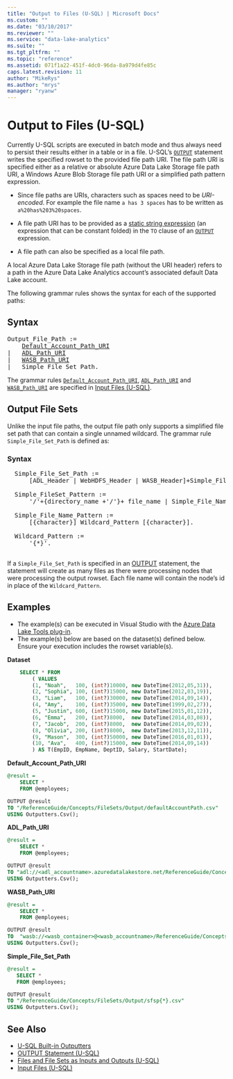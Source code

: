 ```yaml
---
title: "Output to Files (U-SQL) | Microsoft Docs"
ms.custom: ""
ms.date: "03/10/2017"
ms.reviewer: ""
ms.service: "data-lake-analytics"
ms.suite: ""
ms.tgt_pltfrm: ""
ms.topic: "reference"
ms.assetid: 071f1a22-451f-4dc0-96da-8a979d4fe85c
caps.latest.revision: 11
author: "MikeRys"
ms.author: "mrys"
manager: "ryanw"
---
```


# Output to Files (U-SQL)
Currently U-SQL scripts are executed in batch mode and thus always need to persist their results either in a table or in a file. U-SQL’s [`OUTPUT`](output-statement-u-sql.md) statement writes the specified rowset to the provided file path URI. The file path URI is specified either as a relative or absolute Azure Data Lake Storage file path URI, a Windows Azure Blob Storage file path URI or a simplified path pattern expression.   
  
* Since file paths are URIs, characters such as spaces need to be _URI-encoded_. For example the file name `a has 3 spaces` has to be written as `a%20has%203%20spaces`.  
  
* A file path URI has to be provided as a [static string expression](expressions-u-sql.md) (an expression that can be constant folded) in the `TO` clause of an [`OUTPUT`](output-statement-u-sql.md) expression.  
  
* A file path can also be specified as a local file path.  
  
A local Azure Data Lake Storage file path (without the URI header) refers to a path in the Azure Data Lake Analytics account’s associated default Data Lake account.  
  
The following grammar rules shows the syntax for each of the supported paths:  
## Syntax  
<pre>
Output_File_Path := 
    <a href="input-files-u-sql.md#defaultaccountpath">Default_Account_Path_URI</a> 
|   <a href="input-files-u-sql.md#adlpath">ADL_Path_URI</a> 
|   <a href="input-files-u-sql.md#wasbpath">WASB_Path_URI</a> 
|   Simple_File_Set_Path.
</pre>
  
The grammar rules [`Default_Account_Path_URI`](input-files-u-sql.md#defaultaccountpath), [`ADL_Path_URI`](input-files-u-sql.md#adlpath) and [`WASB_Path_URI`](input-files-u-sql.md#wasbpath) are specified in [Input Files (U-SQL)](input-files-u-sql.md).   
  
## Output File Sets  
Unlike the input file paths, the output file path only supports a simplified file set path that can contain a single unnamed wildcard. The grammar rule `Simple_File_Set_Path` is defined as:

  ### Syntax   
  <pre>
  Simple_File_Set_Path :=
      [ADL_Header | WebHDFS_Header | WASB_Header]+Simple_FileSet_Pattern.<br />
  Simple_FileSet_Pattern := 
      '/'+{directory_name +'/'}+ file_name | Simple_File_Name_Pattern.<br />
  Simple_File_Name_Pattern := 
      [{character}] Wildcard_Pattern [{character}].<br />
  Wildcard_Pattern := 
      '{*}'.
  </pre>

  If a `Simple_File_Set_Path` is specified in an [OUTPUT](output-statement-u-sql.md)    statement, the statement will create as many files as there were processing nodes that were processing the output rowset. Each file name will contain the node’s id in place of the `Wildcard_Pattern`.  
 
## Examples    
- The example(s) can be executed in Visual Studio with the [Azure Data Lake Tools plug-in](https://www.microsoft.com/download/details.aspx?id=49504).  
- The example(s) below are based on the dataset(s) defined below.  Ensure your execution includes the rowset variable(s).  

**Dataset**  
```SQL
    SELECT * FROM 
        ( VALUES
        (1, "Noah",   100, (int?)10000, new DateTime(2012,05,31)),
        (2, "Sophia", 100, (int?)15000, new DateTime(2012,03,19)),
        (3, "Liam",   100, (int?)30000, new DateTime(2014,09,14)),
        (4, "Amy",    100, (int?)35000, new DateTime(1999,02,27)),
        (5, "Justin", 600, (int?)15000, new DateTime(2015,01,12)),
        (6, "Emma",   200, (int?)8000,  new DateTime(2014,03,08)),
        (7, "Jacob",  200, (int?)8000,  new DateTime(2014,09,02)),
        (8, "Olivia", 200, (int?)8000,  new DateTime(2013,12,11)),
        (9, "Mason",  300, (int?)50000, new DateTime(2016,01,01)),
        (10, "Ava",   400, (int?)15000, new DateTime(2014,09,14))
        ) AS T(EmpID, EmpName, DeptID, Salary, StartDate);
```

**Default_Account_Path_URI**   
```sql
@result = 
    SELECT *
    FROM @employees;

OUTPUT @result
TO "/ReferenceGuide/Concepts/FileSets/Output/defaultAccountPath.csv" 
USING Outputters.Csv();
```

**ADL_Path_URI**   
```sql
@result =
    SELECT *
    FROM @employees;

OUTPUT @result
TO "adl://<adl_accountname>.azuredatalakestore.net/ReferenceGuide/Concepts/FileSets/Output/adlPath.csv"
USING Outputters.Csv();
```

**WASB_Path_URI**  
```sql
@result =
    SELECT *
    FROM @employees;

OUTPUT @result
TO  "wasb://<wasb_container>@<wasb_accountname>/ReferenceGuide/Concepts/FileSets/Output/wasbPath.csv"
USING Outputters.Csv();
```
 
 **Simple_File_Set_Path**  
 ```sql
@result =
    SELECT *
    FROM @employees;

OUTPUT @result
TO "/ReferenceGuide/Concepts/FileSets/Output/sfsp{*}.csv"
USING Outputters.Csv();
 ```

 
## See Also
- [U-SQL Built-in Outputters](u-sql-built-in-outputters.md)
- [OUTPUT Statement (U-SQL)](output-statement-u-sql.md)
- [Files and File Sets as Inputs and Outputs (U-SQL)](files-and-file-sets-as-inputs-and-outputs-u-sql.md)
- [Input Files (U-SQL)](input-files-u-sql.md)  
